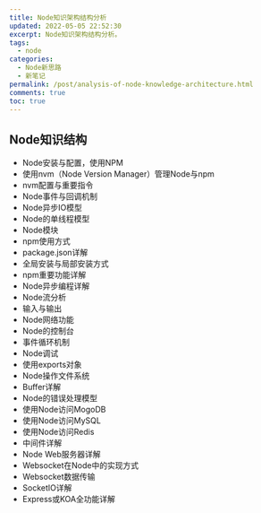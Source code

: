 ```yaml
---
title: Node知识架构结构分析
updated: 2022-05-05 22:52:30
excerpt: Node知识架构结构分析。
tags:
  - node
categories:
  - Node新思路
  - 新笔记
permalink: /post/analysis-of-node-knowledge-architecture.html
comments: true
toc: true
---
```

## Node知识结构

- Node安装与配置，使用NPM
- 使用nvm（Node Version Manager）管理Node与npm
- nvm配置与重要指令
- Node事件与回调机制
- Node异步IO模型
- Node的单线程模型
- Node模块
- npm使用方式
- package.json详解
- 全局安装与局部安装方式
- npm重要功能详解
- Node异步编程详解
- Node流分析
- 输入与输出
- Node网络功能
- Node的控制台
- 事件循环机制
- Node调试
- 使用exports对象
- Node操作文件系统
- Buffer详解
- Node的错误处理模型
- 使用Node访问MogoDB
- 使用Node访问MySQL
- 使用Node访问Redis
- 中间件详解
- Node Web服务器详解
- Websocket在Node中的实现方式
- Websocket数据传输
- SocketIO详解
- Express或KOA全功能详解